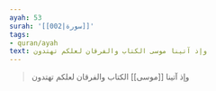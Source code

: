 ```yaml
---
ayah: 53
surah: '[[002|سورة]]'
tags:
- quran/ayah
text: وإذ آتينا موسى الكتاب والفرقان لعلكم تهتدون
---
```

> وإذ آتينا [[موسى]] الكتاب والفرقان لعلكم تهتدون

